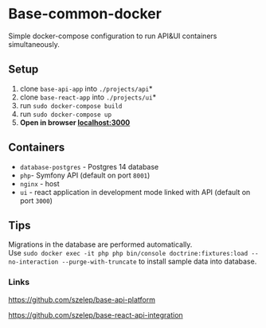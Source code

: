 # Base-common-docker

Simple docker-compose configuration to run API&UI containers simultaneously.

## Setup
1) clone `base-api-app` into `./projects/api`*
2) clone `base-react-app` into `./projects/ui`*
3) run `sudo docker-compose build`
4) run `sudo docker-compose up`
5) **Open in browser [localhost:3000](http://localhost:3000)**

## Containers
- `database-postgres` - Postgres 14 database
- `php`- Symfony API (default on port `8001`)
- `nginx` - host
- `ui` - react application in development mode linked with API (default on port `3000`)


## Tips

Migrations in the database are performed automatically.\
Use `sudo docker exec -it php php bin/console doctrine:fixtures:load --no-interaction --purge-with-truncate` to install sample data into database.

### Links

https://github.com/szelep/base-api-platform

https://github.com/szelep/base-react-api-integration
